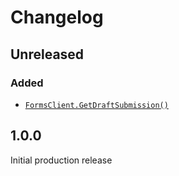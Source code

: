 # Changelog

## Unreleased

### Added

-   [`FormsClient.GetDraftSubmission()`](./docs/forms-client.md#getdraftsubmission)

## 1.0.0

Initial production release
